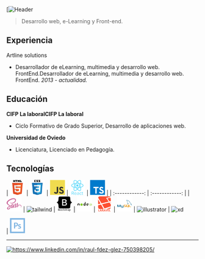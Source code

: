 
[![Header](https://www.creative-tim.com/blog/content/images/size/w1140/2021/08/rebranding-post--1-.jpg "Header")

> Desarrollo web, e-Learning y Front-end.


## Experiencia
Artline solutions 
   - Desarrollador de eLearning, multimedia y desarrollo web. FrontEnd.Desarrollador de eLearning, multimedia y desarrollo web. FrontEnd.
   *2013 - actualidad.*
    

## Educación

**CIFP La laboralCIFP La laboral**

- Ciclo Formativo de Grado Superior, Desarrollo de aplicaciones web.
    
**Universidad de Oviedo**
- Licenciatura, Licenciado en Pedagogía.

## Tecnologías


| <img src="https://raw.githubusercontent.com/devicons/devicon/master/icons/html5/html5-original-wordmark.svg" alt="html5" width="40" height="40"/>  | <img src="https://raw.githubusercontent.com/devicons/devicon/master/icons/css3/css3-original-wordmark.svg" alt="css3" width="40" height="40"/>  |  <img src="https://raw.githubusercontent.com/devicons/devicon/master/icons/javascript/javascript-original.svg" alt="javascript" width="40" height="40"/>  |   <img src="https://raw.githubusercontent.com/devicons/devicon/master/icons/react/react-original-wordmark.svg" alt="react" width="40" height="40"/>  |  <img src="https://raw.githubusercontent.com/devicons/devicon/master/icons/typescript/typescript-original.svg" alt="typescript" width="40" height="40"/> |
| :------------: | :------------: |
|   <img src="https://raw.githubusercontent.com/devicons/devicon/master/icons/sass/sass-original.svg" alt="sass" width="40" height="40"/>   |  <img src="https://www.vectorlogo.zone/logos/tailwindcss/tailwindcss-icon.svg" alt="tailwind" width="40" height="40"/>   | <img src="https://raw.githubusercontent.com/devicons/devicon/master/icons/bootstrap/bootstrap-plain-wordmark.svg" alt="bootstrap" width="40" height="40"/> | <img  src="https://raw.githubusercontent.com/devicons/devicon/master/icons/nodejs/nodejs-original-wordmark.svg" alt="nodejs" width="40" height="40"/> | <img src="https://raw.githubusercontent.com/devicons/devicon/master/icons/laravel/laravel-plain-wordmark.svg" alt="laravel" width="40" height="40"/>
|   <img src="https://raw.githubusercontent.com/devicons/devicon/master/icons/mysql/mysql-original-wordmark.svg" alt="mysql" width="40" height="40"/> | <img src="https://www.vectorlogo.zone/logos/adobe_illustrator/adobe_illustrator-icon.svg" alt="illustrator" width="40" height="40"/>   | <img src="https://cdn.worldvectorlogo.com/logos/adobe-xd.svg" alt="xd" width="40" height="40"/> </a> </p>  |  <img src="https://raw.githubusercontent.com/devicons/devicon/master/icons/photoshop/photoshop-line.svg" alt="photoshop" width="40" height="40"/> 

<hr>

<a href="https://linkedin.com/in/https://www.linkedin.com/in/raul-fdez-glez-750398205/" target="blank"><img align="center" src="https://raw.githubusercontent.com/rahuldkjain/github-profile-readme-generator/master/src/images/icons/Social/linked-in-alt.svg" alt="https://www.linkedin.com/in/raul-fdez-glez-750398205/" height="30" width="40" /></a>  
